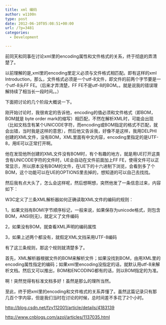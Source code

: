 ```yaml
---
title: xml 编码
author: w1100n
type: post
date: 2012-06-10T05:08:51+00:00
url: /?p=3481
categories:
  - Development

---
```

前同天和同事在讨论xml里的encoding属性和文件格式的关系，终于彻底的弄清楚了。

以前理解的是,xml里的encoding里定义必须与文件格式相匹配。即有这样的xml Introduction<? xml encoding="utf-8" .. ?>，那么，文件格式必须是一个utf-8文件，即文件的前两个字节要是一个utf-8头FF FE。（后来才弄清楚，FF FE不是utf-8的BOM。。就是说我的错误理解持续了相当长一段时间。。）

下面把讨论的几个阶段大概说一下。

刚开始讨论时，我很肯定的告诉他，encoding的值必须和文件格式（即BOM，BOM就是 byte order mark的缩写）相匹配，不然在解析XML时，可能会出现（比如文档含有某个UNICODE字符，而encoding或BOM指定的格式不匹配，就会出错，当时我是这样的意思），然后他又告诉我，好像不是这样，我用DELPHI创建的XML文件，没有BOM，XML里面有中文内容，encoding里指定的是UTF-8，用IE可以正常打开啊。

他在发现他所创建的XML文件没有BOM时，有个有趣的地方，就是用UE打开这类含有UNICODE字符的文件时，UE会自动在文件前面加上FF FE，使得文件可以正常显示，所以原本没有BOM的文件，在UE下的十六进制下浏览，会看到多了个BOM，这个功能可以在UE的OPTIONS里去掉的，想知道的可以自己去找找。

然后我有点大头了，怎么会这样呢，然后想啊想，突然他发了一条信息过来，内容如下：


W3C定义了三条XML解析器如何正确读取XML文件的编码的规则：

1，如果文挡有BOM(字节顺序标记，一般来说，如果保存为unicode格式，则包含BOM，ANSI则无)，就定义了文件编码

2，如果没有BOM，就查看XML声明的编码属性

3，如果上述两个都没有，就假定XML文挡采用UTF-8编码


有了这三条规则，那这个规则就清楚多了。

首先，XML解析器根据文件的BOM来解析文件；如果没找到BOM，由用XML里的encoding属性指定的编码；如果xml里encoding没指定的话，就默认用utf-8来解析文档。然后又可以推出，BOM和ENCODING都有的话，则以BOM指定的为准。

啊！突然觉得有标准文档多好！虽然是那么的理所当然。

至此，终于把xml里的encoding和文件格式的关系弄懂了。虽然这篇记录只有那几百个字内容，但是我们当时在讨论的时候，总时间差不多花了2个小时。

<http://blog.csdn.net/fzy112001/article/details/4183139>

<http://www.cnblogs.com/azol/articles/1137035.html>